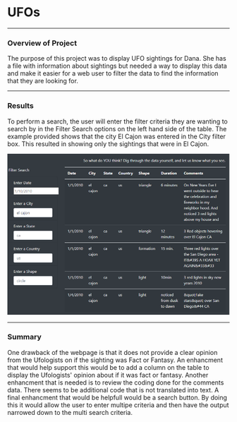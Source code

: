 # UFOs

---

### Overview of Project

The purpose of this project was to display UFO sightings for Dana. She has a file with information about sightings but needed a way to display this data and make it easier for a web user to filter the data to find the information that they are looking for. 

---

### Results

To perform a search, the user will enter the filter criteria they are wanting to search by in the Filter Search options on the left hand side of the table. The example provided shows that the city El Cajon was entered in the City filter box. This resulted in showing only the sightings that were in El Cajon.

![Filter.Results](Filter.Results.png)

---

### Summary

One drawback of the webpage is that it does not provide a clear opinion from the Ufologists on if the sighting was Fact or Fantasy. An enhancment that would help support this would be to add a column on the table to display the Ufologists' opinion about if it was fact or fantasy. Another enhancment that is needed is to review the coding done for the comments data. There seems to be additional code that is not translated into text. A final enhancment that would be helpfull would be a search button. By doing this it would allow the user to enter multipe criteria and then have the output narrowed down to the multi search criteria.




